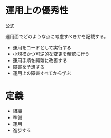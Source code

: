 # 運用上の優秀性
[公式](https://docs.aws.amazon.com/ja_jp/wellarchitected/latest/operational-excellence-pillar/welcome.html)

運用面でどのような点に考慮すべきかを記載する。

* 運用をコードとして実行する
* 小規模かつ可逆的な変更を頻繁に行う
* 運用手順を頻繁に改善する
* 障害を予想する
* 運用上の障害すべてから学ぶ

# 定義

* 組織
* 準備
* 運用
* 進歩する
